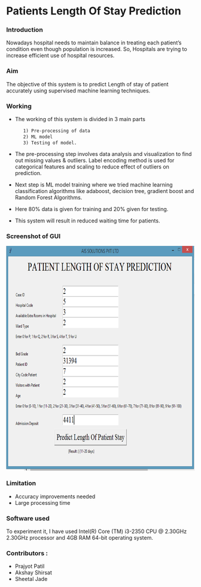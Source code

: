 # Patients Length Of Stay Prediction

### Introduction

Nowadays hospital needs to maintain balance in treating each patient’s condition even though population is increased. So, Hospitals are trying to increase efficient use of hospital resources.

### Aim

The objective of this system is to predict Length of stay of patient accurately using supervised machine learning techniques.

### Working

*   The working of this system is divided in 3 main parts 
    
           1) Pre-processing of data 
           2) ML model 
           3) Testing of model. 
* The pre-processing step involves data analysis and visualization to find out missing values & outliers. Label encoding method is used for categorical features and scaling to reduce effect of outliers on prediction. 
* Next step is ML model training where we tried machine learning classification algorithms like adaboost, decision tree, gradient boost and Random Forest Algorithms.
* Here 80% data is given for training and 20% given for testing.
* This system will result in reduced waiting time for patients.


### Screenshot of GUI
<img src="https://github.com/SheetalJade2019/PatientLengthOfStayPrediction/blob/main/Patient%20LOS%20Prediction.png" align="center" width="800" height="600">

### Limitation 
 *  Accuracy improvements needed
 *  Large processing time

### Software used

To experiment it, I have used Intel(R) Core (TM) i3-2350 CPU @ 2.30GHz 2.30GHz processor and 4GB RAM 64-bit operating system. 

### Contributors :
  * Prajyot Patil
  * Akshay Shirsat
  * Sheetal Jade  
  

